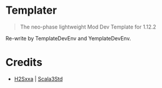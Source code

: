 # Templater
> The neo-phase lightweight Mod Dev Template for 1.12.2

Re-write by TemplateDevEnv and YemplateDevEnv.

# Credits

- [H2Sxxa](https://github.com/H2Sxxa) | [Scala3Std](https://github.com/H2Sxxa/Scala3Std)